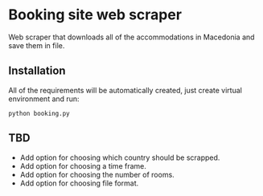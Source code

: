 # Booking site web scraper

Web scraper that downloads all of the accommodations in Macedonia and save them in file.

## Installation
All of the requirements will be automatically created, just create virtual environment and run:

`python booking.py`

## TBD
* Add option for choosing which country should be scrapped.
* Add option for choosing a time frame.
* Add option for choosing the number of rooms.
* Add option for choosing file format.
